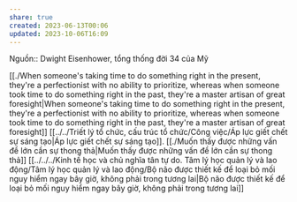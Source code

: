 ```yaml
---
share: true
created: 2023-06-13T00:06
updated: 2023-10-06T16:09
---
```

Nguồn:: Dwight Eisenhower, tổng thống đời 34 của Mỹ

[[./When someone's taking time to do something right in the present, they're a perfectionist with no ability to prioritize, whereas when someone took time to do something right in the past, they're a master artisan of great foresight|When someone's taking time to do something right in the present, they're a perfectionist with no ability to prioritize, whereas when someone took time to do something right in the past, they're a master artisan of great foresight]]
[[../../Triết lý tổ chức, cấu trúc tổ chức/Công việc/Áp lực giết chết sự sáng tạo|Áp lực giết chết sự sáng tạo]]. [[./Muốn thấy được những vấn đề lớn cần sự thong thả|Muốn thấy được những vấn đề lớn cần sự thong thả]]
[[../../../Kinh tế học và chủ nghĩa tân tự do. Tâm lý học quản lý và lao động/Tâm lý học quản lý và lao động/Bộ não được thiết kế để loại bỏ mối nguy hiểm ngay bây giờ, không phải trong tương lai|Bộ não được thiết kế để loại bỏ mối nguy hiểm ngay bây giờ, không phải trong tương lai]]
